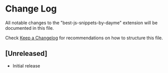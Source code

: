 # Change Log

All notable changes to the "best-js-snippets-by-dayme" extension will be documented in this file.

Check [Keep a Changelog](http://keepachangelog.com/) for recommendations on how to structure this file.

## [Unreleased]

- Initial release